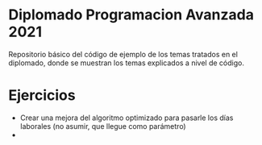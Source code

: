 # Diplomado Programacion Avanzada 2021

Repositorio básico del código de ejemplo de los temas tratados en el diplomado, donde se muestran los temas explicados a
nivel de código.

# Ejercicios

- Crear una mejora del algoritmo optimizado para pasarle los días laborales (no asumir, que llegue como parámetro)
- 
